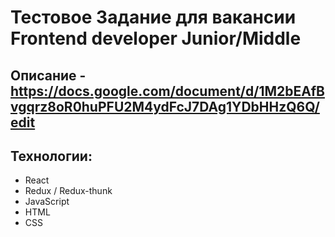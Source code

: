 # Тестовое Задание для вакансии Frontend developer Junior/Middle
## Описание -  https://docs.google.com/document/d/1M2bEAfBvgqrz8oR0huPFU2M4ydFcJ7DAg1YDbHHzQ6Q/edit

## Технологии: 
* React
* Redux / Redux-thunk
* JavaScript
* HTML
* CSS
